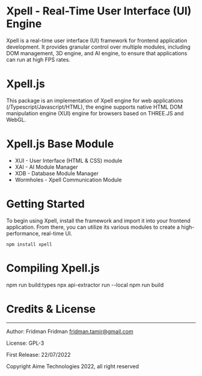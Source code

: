 # Xpell - Real-Time User Interface (UI) Engine

Xpell is a real-time user interface (UI) framework for frontend application development. It provides granular control over multiple modules, including DOM management, 3D engine, and AI engine, to ensure that applications can run at high FPS rates.


# Xpell.js

This package is an implementation of Xpell engine for web applications (/Typescript/Javascript/HTML), the engine supports native HTML DOM manipulation engine (XUI) engine for browsers based on THREE.JS and WebGL.



# Xpell.js Base Module

- XUI - User Interface (HTML & CSS) module
- XAI - AI Module Manager
- XDB - Database Module Manager
- Wormholes - Xpell Communication Module

# Getting Started
To begin using Xpell, install the framework and import it into your frontend application. From there, you can utilize its various modules to create a high-performance, real-time UI.


```
npm install xpell
```


# Compiling Xpell.js
npm run build:types
npx api-extractor run --local
npm run build



# Credits & License

 ---

 Author: Fridman Fridman <fridman.tamir@gmail.com>

 License:  GPL-3 

 First Release: 22/07/2022

 Copyright Aime Technologies 2022, all right reserved




 
